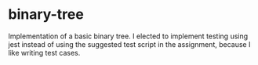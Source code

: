 # binary-tree

Implementation of a basic binary tree. I elected to implement testing using jest instead of
using the suggested test script in the assignment, because I like writing test cases.